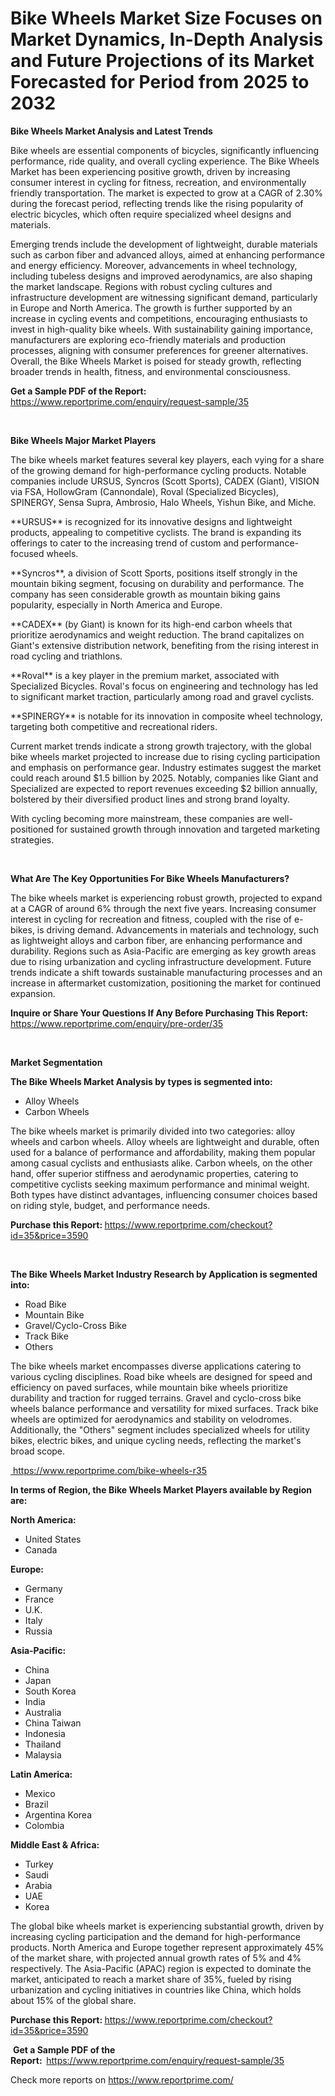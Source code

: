 <p><h1>Bike Wheels Market Size Focuses on Market Dynamics, In-Depth Analysis and Future Projections of its Market Forecasted for Period from 2025 to 2032</h1></p><p><strong>Bike Wheels Market Analysis and Latest Trends</strong></p>
<p><p>Bike wheels are essential components of bicycles, significantly influencing performance, ride quality, and overall cycling experience. The Bike Wheels Market has been experiencing positive growth, driven by increasing consumer interest in cycling for fitness, recreation, and environmentally friendly transportation. The market is expected to grow at a CAGR of 2.30% during the forecast period, reflecting trends like the rising popularity of electric bicycles, which often require specialized wheel designs and materials.</p><p>Emerging trends include the development of lightweight, durable materials such as carbon fiber and advanced alloys, aimed at enhancing performance and energy efficiency. Moreover, advancements in wheel technology, including tubeless designs and improved aerodynamics, are also shaping the market landscape. Regions with robust cycling cultures and infrastructure development are witnessing significant demand, particularly in Europe and North America. The growth is further supported by an increase in cycling events and competitions, encouraging enthusiasts to invest in high-quality bike wheels. With sustainability gaining importance, manufacturers are exploring eco-friendly materials and production processes, aligning with consumer preferences for greener alternatives. Overall, the Bike Wheels Market is poised for steady growth, reflecting broader trends in health, fitness, and environmental consciousness.</p></p>
<p><strong>Get a Sample PDF of the Report:&nbsp;</strong> <a href="https://www.reportprime.com/enquiry/request-sample/35?utm_campaign=3209&utm_medium=2&utm_source=Github&utm_content=ia&utm_term=17032025&utm_id=bike-wheels">https://www.reportprime.com/enquiry/request-sample/35</a></p>
<p>&nbsp;</p>
<p><strong>Bike Wheels Major Market Players</strong></p>
<p><p>The bike wheels market features several key players, each vying for a share of the growing demand for high-performance cycling products. Notable companies include URSUS, Syncros (Scott Sports), CADEX (Giant), VISION via FSA, HollowGram (Cannondale), Roval (Specialized Bicycles), SPINERGY, Sensa Supra, Ambrosio, Halo Wheels, Yishun Bike, and Miche.</p><p>**URSUS** is recognized for its innovative designs and lightweight products, appealing to competitive cyclists. The brand is expanding its offerings to cater to the increasing trend of custom and performance-focused wheels. </p><p>**Syncros**, a division of Scott Sports, positions itself strongly in the mountain biking segment, focusing on durability and performance. The company has seen considerable growth as mountain biking gains popularity, especially in North America and Europe.</p><p>**CADEX** (by Giant) is known for its high-end carbon wheels that prioritize aerodynamics and weight reduction. The brand capitalizes on Giant's extensive distribution network, benefiting from the rising interest in road cycling and triathlons.</p><p>**Roval** is a key player in the premium market, associated with Specialized Bicycles. Roval's focus on engineering and technology has led to significant market traction, particularly among road and gravel cyclists. </p><p>**SPINERGY** is notable for its innovation in composite wheel technology, targeting both competitive and recreational riders. </p><p>Current market trends indicate a strong growth trajectory, with the global bike wheels market projected to increase due to rising cycling participation and emphasis on performance gear. Industry estimates suggest the market could reach around $1.5 billion by 2025. Notably, companies like Giant and Specialized are expected to report revenues exceeding $2 billion annually, bolstered by their diversified product lines and strong brand loyalty. </p><p>With cycling becoming more mainstream, these companies are well-positioned for sustained growth through innovation and targeted marketing strategies.</p></p>
<p>&nbsp;</p>
<p><strong>What Are The Key Opportunities For Bike Wheels Manufacturers?</strong></p>
<p><p>The bike wheels market is experiencing robust growth, projected to expand at a CAGR of around 6% through the next five years. Increasing consumer interest in cycling for recreation and fitness, coupled with the rise of e-bikes, is driving demand. Advancements in materials and technology, such as lightweight alloys and carbon fiber, are enhancing performance and durability. Regions such as Asia-Pacific are emerging as key growth areas due to rising urbanization and cycling infrastructure development. Future trends indicate a shift towards sustainable manufacturing processes and an increase in aftermarket customization, positioning the market for continued expansion.</p></p>
<p><strong>Inquire or Share Your Questions If Any Before Purchasing This Report:</strong> <a href="https://www.reportprime.com/enquiry/pre-order/35?utm_campaign=3209&utm_medium=2&utm_source=Github&utm_content=ia&utm_term=17032025&utm_id=bike-wheels">https://www.reportprime.com/enquiry/pre-order/35</a></p>
<p>&nbsp;</p>
<p><strong>Market Segmentation</strong></p>
<p><strong>The Bike Wheels Market Analysis by types is segmented into:</strong></p>
<p><ul><li>Alloy Wheels</li><li>Carbon Wheels</li></ul></p>
<p><p>The bike wheels market is primarily divided into two categories: alloy wheels and carbon wheels. Alloy wheels are lightweight and durable, often used for a balance of performance and affordability, making them popular among casual cyclists and enthusiasts alike. Carbon wheels, on the other hand, offer superior stiffness and aerodynamic properties, catering to competitive cyclists seeking maximum performance and minimal weight. Both types have distinct advantages, influencing consumer choices based on riding style, budget, and performance needs.</p></p>
<p><strong>Purchase this Report:&nbsp;</strong><a href="https://www.reportprime.com/checkout?id=35&price=3590&utm_campaign=3209&utm_medium=2&utm_source=Github&utm_content=ia&utm_term=17032025&utm_id=bike-wheels">https://www.reportprime.com/checkout?id=35&price=3590</a></p>
<p>&nbsp;</p>
<p><strong>The Bike Wheels Market Industry Research by Application is segmented into:</strong></p>
<p><ul><li>Road Bike</li><li>Mountain Bike</li><li>Gravel/Cyclo-Cross Bike</li><li>Track Bike</li><li>Others</li></ul></p>
<p><p>The bike wheels market encompasses diverse applications catering to various cycling disciplines. Road bike wheels are designed for speed and efficiency on paved surfaces, while mountain bike wheels prioritize durability and traction for rugged terrains. Gravel and cyclo-cross bike wheels balance performance and versatility for mixed surfaces. Track bike wheels are optimized for aerodynamics and stability on velodromes. Additionally, the "Others" segment includes specialized wheels for utility bikes, electric bikes, and unique cycling needs, reflecting the market's broad scope.</p></p>
<p><a href="https://www.reportprime.com/bike-wheels-r35?utm_campaign=3209&utm_medium=2&utm_source=Github&utm_content=ia&utm_term=17032025&utm_id=bike-wheels">&nbsp;https://www.reportprime.com/bike-wheels-r35</a></p>
<p><strong>In terms of Region, the Bike Wheels Market Players available by Region are:</strong></p>
<p>
    <p> <strong> North America: </strong>
        <ul>
            <li>United States</li>
            <li>Canada</li>
        </ul>
        </p> 
    <p> <strong> Europe: </strong>
        <ul>
            <li>Germany</li>
            <li>France</li>
            <li>U.K.</li>
            <li>Italy</li>
            <li>Russia</li>
        </ul>
        </p> 
    <p> <strong> Asia-Pacific: </strong>
        <ul>
            <li>China</li>
            <li>Japan</li>
            <li>South Korea</li>
            <li>India</li>
            <li>Australia</li>
            <li>China Taiwan</li>
            <li>Indonesia</li>
            <li>Thailand</li>
            <li>Malaysia</li>
        </ul>
        </p> 
    <p> <strong> Latin America: </strong>
        <ul>
            <li>Mexico</li>
            <li>Brazil</li>
            <li>Argentina Korea</li>
            <li>Colombia</li>
        </ul>
        </p> 
    <p> <strong> Middle East & Africa: </strong>
        <ul>
            <li>Turkey</li>
            <li>Saudi</li>
            <li>Arabia</li>
            <li>UAE</li>
            <li>Korea</li>
        </ul>
    </p>
    </p>
<p><p>The global bike wheels market is experiencing substantial growth, driven by increasing cycling participation and the demand for high-performance products. North America and Europe together represent approximately 45% of the market share, with projected annual growth rates of 5% and 4% respectively. The Asia-Pacific (APAC) region is expected to dominate the market, anticipated to reach a market share of 35%, fueled by rising urbanization and cycling initiatives in countries like China, which holds about 15% of the global share.</p></p>
<p><strong>Purchase this Report: </strong><a href="https://www.reportprime.com/checkout?id=35&price=3590&utm_campaign=3209&utm_medium=2&utm_source=Github&utm_content=ia&utm_term=17032025&utm_id=bike-wheels">https://www.reportprime.com/checkout?id=35&price=3590</a></p>
<p>&nbsp;<strong>Get a Sample PDF of the Report:&nbsp;&nbsp;</strong><a href="https://www.reportprime.com/enquiry/request-sample/35?utm_campaign=3209&utm_medium=2&utm_source=Github&utm_content=ia&utm_term=17032025&utm_id=bike-wheels">https://www.reportprime.com/enquiry/request-sample/35</a></p>
<p><strong></strong></p>
<p>Check more reports on <a href="https://www.reportprime.com/?utm_campaign=3209&utm_medium=2&utm_source=Github&utm_content=ia&utm_term=17032025&utm_id=bike-wheels">https://www.reportprime.com/</a></p>